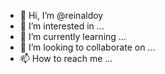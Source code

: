- 👋 Hi, I’m @reinaldoy
- 👀 I’m interested in ...
- 🌱 I’m currently learning ...
- 💞️ I’m looking to collaborate on ...
- 📫 How to reach me ...

<!---
reinaldoy/reinaldoy is a ✨ special ✨ repository because its `README.md` (this file) appears on your GitHub profile.
You can click the Preview link to take a look at your changes.
--->
